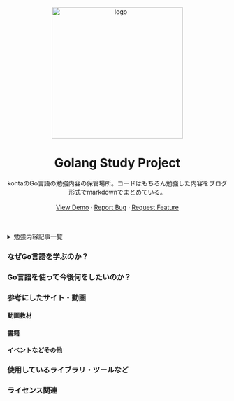 <div align="center">
 <img width="300" alt="logo" src="https://github.com/kohta9521/Go_Backend_Strudy/assets/100065508/8dd88565-268f-4d23-a1e2-35bc21d4ce61">
    <h1 align="center">Golang Study Project</h1>
    <p align="center">
        kohtaのGo言語の勉強内容の保管場所。コードはもちろん勉強した内容をブログ形式でmarkdownでまとめている。
    <br />
    <br />
    <a href="https://github.com/kohta9521/Portfolio_Kohta">View Demo</a>
    ·
    <a href="https://github.com/kohta9521/Portfolio_Kohta/issues">Report Bug</a>
    ·
    <a href="https://github.com/kohta9521/Portfolio_Kohta/issues">Request Feature</a>
  </p>
</div>
    <br />
    <br />
<!-- TABLE OF CONTENTS -->
<details>
  <summary>勉強内容記事一覧</summary>
  <ol>
    <li>
      <a href="#about-the-project">変数</a>
    </li>
    <li>
      <a href="#getting-started">基本型</a>
      <ul>
        <li><a href="#prerequisites">int型</a></li>
        <li><a href="#installation">float型</a></li>
        <li><a href="#installation">uint, complex型</a></li>
        <li><a href="#installation">bool型</a></li>
        <li><a href="#installation">string型</a></li>
        <li><a href="#installation">byte型(uint8型)</a></li>
        <li><a href="#installation">配列型</a></li>
        <li><a href="#installation">配列とスライス</a></li>
        <li><a href="#installation">interface型</a></li>
        <li><a href="#installation">型変換</a></li>
      </ul>
    </li>
    <li><a href="#usage">定数</a></li>
    <li><a href="#roadmap">演算子</a></li>
    <li><a href="#contributing">関数</a></li>
    <li><a href="#license">制御構文</a></li>
    <li><a href="#contact">参照型</a></li>
    <li><a href="#acknowledgments">ポインタ型</a></li>
    <li><a href="#acknowledgments">構造体</a></li>
    <li><a href="#acknowledgments">interface</a></li>
    <li><a href="#acknowledgments">パブリックとプライベートと分割</a></li>
    <li><a href="#acknowledgments">テスト関連</a></li>
    <li><a href="#acknowledgments">Goツール</a></li>
    <li><a href="#acknowledgments">標準パッケージ</a></li>
    <li><a href="#acknowledgments">サードパーティーパッケージ</a></li>
    <li><a href="#acknowledgments">Todo App作成</a></li>
    <li><a href="#acknowledgments">平行処理入門1</a></li>
    <li><a href="#acknowledgments">平行処理入門2</a></li>
    <li><a href="#acknowledgments">平行処理入門3</a></li>
  </ol>
</details>


### なぜGo言語を学ぶのか？

### Go言語を使って今後何をしたいのか？

### 参考にしたサイト・動画
#### 動画教材
#### 書籍
#### イベントなどその他

### 使用しているライブラリ・ツールなど

### ライセンス関連

